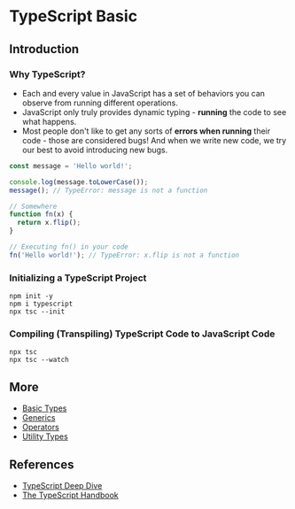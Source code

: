 # TypeScript Basic

## Introduction

### Why TypeScript?

- Each and every value in JavaScript has a set of behaviors you can observe from running different operations.
- JavaScript only truly provides dynamic typing - **running** the code to see what happens.
- Most people don't like to get any sorts of **errors when running** their code - those are considered bugs! And when we write new code, we try our best to avoid introducing new bugs.

```js
const message = 'Hello world!';

console.log(message.toLowerCase());
message(); // TypeError: message is not a function
```

```js
// Somewhere
function fn(x) {
  return x.flip();
}

// Executing fn() in your code
fn('Hello world!'); // TypeError: x.flip is not a function
```

### Initializing a TypeScript Project

```
npm init -y
npm i typescript
npx tsc --init
```

### Compiling (Transpiling) TypeScript Code to JavaScript Code

```
npx tsc
npx tsc --watch
```

## More

- [Basic Types](./1_basic_types.md)
- [Generics](./2_generics.md)
- [Operators](./3_operators.md)
- [Utility Types](./4_utility_types.md)

## References

- [TypeScript Deep Dive](https://basarat.gitbook.io/typescript/)
- [The TypeScript Handbook](https://www.typescriptlang.org/docs/handbook/intro.html)
